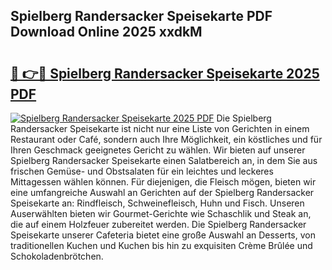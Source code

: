 ## Spielberg Randersacker Speisekarte PDF Download Online 2025 xxdkM

# <h2><a href="http://gccl59h.nevu.top/?p=Spielberg+Randersacker+Speisekarte">🔗 👉🔴 Spielberg Randersacker Speisekarte 2025 PDF</a></h2>

[![Spielberg Randersacker Speisekarte 2025 PDF](https://i.imgur.com/dBaPXMq.png)](http://gccl59h.nevu.top/?p=Spielberg+Randersacker+Speisekarte)
Die Spielberg Randersacker Speisekarte ist nicht nur eine Liste von Gerichten in einem Restaurant oder Café, sondern auch Ihre Möglichkeit, ein köstliches und für Ihren Geschmack geeignetes Gericht zu wählen. Wir bieten auf unserer Spielberg Randersacker Speisekarte einen Salatbereich an, in dem Sie aus frischen Gemüse- und Obstsalaten für ein leichtes und leckeres Mittagessen wählen können. Für diejenigen, die Fleisch mögen, bieten wir eine umfangreiche Auswahl an Gerichten auf der Spielberg Randersacker Speisekarte an: Rindfleisch, Schweinefleisch, Huhn und Fisch. Unseren Auserwählten bieten wir Gourmet-Gerichte wie Schaschlik und Steak an, die auf einem Holzfeuer zubereitet werden. Die Spielberg Randersacker Speisekarte unserer Cafeteria bietet eine große Auswahl an Desserts, von traditionellen Kuchen und Kuchen bis hin zu exquisiten Crème Brûlée und Schokoladenbrötchen.
